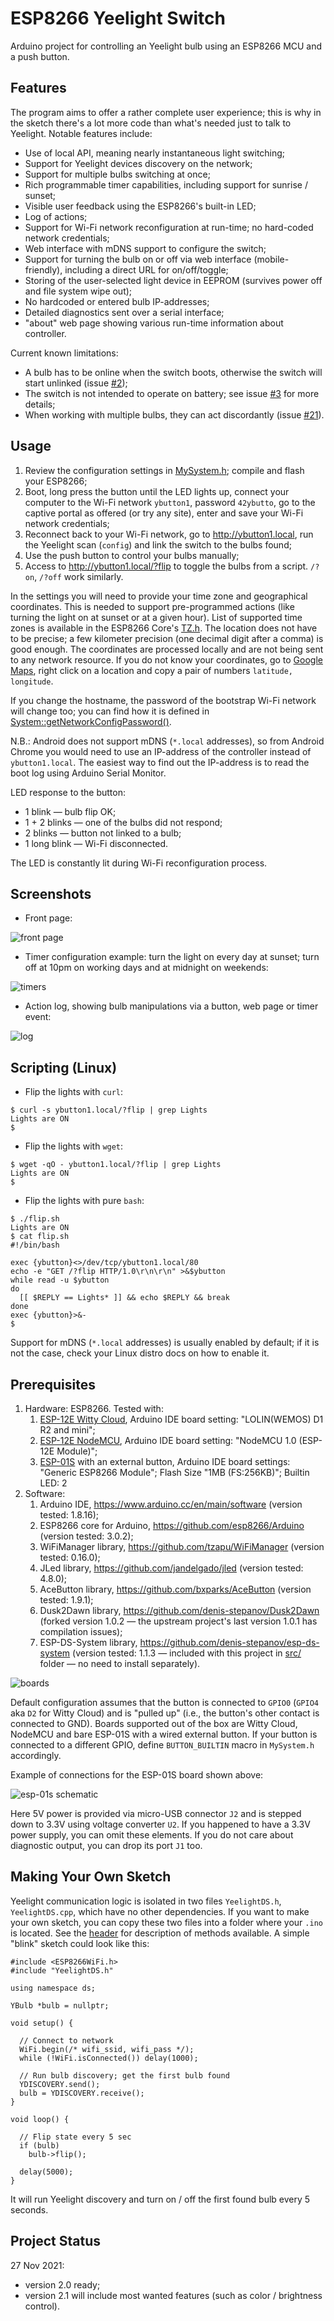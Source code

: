 # ESP8266 Yeelight Switch
Arduino project for controlling an Yeelight bulb using an ESP8266 MCU and a push button.

## Features
The program aims to offer a rather complete user experience; this is why in the sketch there's a lot more code than what's needed just to talk to Yeelight. Notable features include:

* Use of local API, meaning nearly instantaneous light switching;
* Support for Yeelight devices discovery on the network;
* Support for multiple bulbs switching at once;
* Rich programmable timer capabilities, including support for sunrise / sunset;
* Visible user feedback using the ESP8266's built-in LED;
* Log of actions;
* Support for Wi-Fi network reconfiguration at run-time; no hard-coded network credentials;
* Web interface with mDNS support to configure the switch;
* Support for turning the bulb on or off via web interface (mobile-friendly), including a direct URL for on/off/toggle;
* Storing of the user-selected light device in EEPROM (survives power off and file system wipe out);
* No hardcoded or entered bulb IP-addresses;
* Detailed diagnostics sent over a serial interface;
* "about" web page showing various run-time information about controller.

Current known limitations:
* A bulb has to be online when the switch boots, otherwise the switch will start unlinked (issue [#2](https://github.com/denis-stepanov/esp8266-yeelight-switch/issues/2));
* The switch is not intended to operate on battery; see issue [#3](https://github.com/denis-stepanov/esp8266-yeelight-switch/issues/3) for more details;
* When working with multiple bulbs, they can act discordantly (issue [#21](https://github.com/denis-stepanov/esp8266-yeelight-switch/issues/21)).

## Usage
1. Review the configuration settings in [MySystem.h](https://github.com/denis-stepanov/esp8266-yeelight-switch/blob/master/MySystem.h); compile and flash your ESP8266;
2. Boot, long press the button until the LED lights up, connect your computer to the Wi-Fi network `ybutton1`, password `42ybutto`, go to the captive portal as offered (or try any site), enter and save your Wi-Fi network credentials;
3. Reconnect back to your Wi-Fi network, go to http://ybutton1.local, run the Yeelight scan (`config`) and link the switch to the bulbs found;
4. Use the push button to control your bulbs manually;
5. Access to http://ybutton1.local/?flip to toggle the bulbs from a script. `/?on`, `/?off` work similarly.

In the settings you will need to provide your time zone and geographical coordinates. This is needed to support pre-programmed actions (like turning the light on at sunset or at a given hour). List of supported time zones is available in the ESP8266 Core's [TZ.h](https://github.com/esp8266/Arduino/blob/master/cores/esp8266/TZ.h). The location does not have to be precise; a few kilometer precision (one decimal digit after a comma) is good enough. The coordinates are processed locally and are not being sent to any network resource. If you do not know your coordinates, go to [Google Maps](https://maps.google.com), right click on a location and copy a pair of numbers `latitude, longitude`.

If you change the hostname, the password of the bootstrap Wi-Fi network will change too; you can find how it is defined in [System::getNetworkConfigPassword()](https://github.com/denis-stepanov/esp8266-yeelight-switch/blob/master/src/System.cpp).

N.B.: Android does not support mDNS (`*.local` addresses), so from Android Chrome you would need to use an IP-address of the controller instead of `ybutton1.local`. The easiest way to find out the IP-address is to read the boot log using Arduino Serial Monitor.

LED response to the button:
* 1 blink — bulb flip OK;
* 1 + 2 blinks — one of the bulbs did not respond;
* 2 blinks — button not linked to a bulb;
* 1 long blink — Wi-Fi disconnected.
 
The LED is constantly lit during Wi-Fi reconfiguration process.
 
## Screenshots
* Front page:

![front page](data/images/screenshot-front.jpg)
 
* Timer configuration example: turn the light on every day at sunset; turn off at 10pm on working days and at midnight on weekends:

![timers](data/images/screenshot-timers.jpg)
 
* Action log, showing bulb manipulations via a button, web page or timer event:
 
![log](data/images/screenshot-log.jpg)

## Scripting (Linux)
* Flip the lights with `curl`:
```
$ curl -s ybutton1.local/?flip | grep Lights
Lights are ON
$
```

* Flip the lights with `wget`:
```
$ wget -qO - ybutton1.local/?flip | grep Lights
Lights are ON
$
```

* Flip the lights with pure `bash`:
```
$ ./flip.sh
Lights are ON
$ cat flip.sh
#!/bin/bash

exec {ybutton}<>/dev/tcp/ybutton1.local/80
echo -e "GET /?flip HTTP/1.0\r\n\r\n" >&$ybutton
while read -u $ybutton
do
  [[ $REPLY == Lights* ]] && echo $REPLY && break
done
exec {ybutton}>&-
$
```
Support for mDNS (`*.local` addresses) is usually enabled by default; if it is not the case, check your Linux distro docs on how to enable it.

## Prerequisites
1. Hardware: ESP8266. Tested with:
   1. [ESP-12E Witty Cloud](https://www.instructables.com/Witty-Cloud-Module-Adapter-Board/), Arduino IDE board setting: "LOLIN(WEMOS) D1 R2 and mini";
   2. [ESP-12E NodeMCU](https://www.make-it.ca/nodemcu-details-specifications/), Arduino IDE board setting: "NodeMCU 1.0 (ESP-12E Module)";
   3. [ESP-01S](https://diyprojects.io/esp01-get-started-arduino-platformio-ide-module-choose-pinout/) with an external button, Arduino IDE board settings: "Generic ESP8266 Module"; Flash Size "1MB (FS:256KB)"; Builtin LED: 2
2. Software:
   1. Arduino IDE, https://www.arduino.cc/en/main/software (version tested: 1.8.16);
   2. ESP8266 core for Arduino, https://github.com/esp8266/Arduino (version tested: 3.0.2);
   3. WiFiManager library, https://github.com/tzapu/WiFiManager (version tested: 0.16.0);
   4. JLed library, https://github.com/jandelgado/jled (version tested: 4.8.0);
   5. AceButton library, https://github.com/bxparks/AceButton (version tested: 1.9.1);
   6. Dusk2Dawn library, https://github.com/denis-stepanov/Dusk2Dawn (forked version 1.0.2 — the upstream project's last version 1.0.1 has compilation issues);
   7. ESP-DS-System library, https://github.com/denis-stepanov/esp-ds-system (version tested: 1.1.3 — included with this project in [src/](https://github.com/denis-stepanov/esp8266-yeelight-switch/tree/master/src) folder — no need to install separately).
 
![boards](data/images/boards.png)

Default configuration assumes that the button is connected to `GPIO0` (`GPIO4` aka `D2` for Witty Cloud) and is "pulled up" (i.e., the button's other contact is connected to GND). Boards supported out of the box are Witty Cloud, NodeMCU and bare ESP-01S with a wired external button. If your button is connected to a different GPIO, define `BUTTON_BUILTIN` macro in `MySystem.h` accordingly.

Example of connections for the ESP-01S board shown above:
 
![esp-01s schematic](data/images/schematic-esp-01s.png)
 
Here 5V power is provided via micro-USB connector `J2` and is stepped down to 3.3V using voltage converter `U2`. If you happened to have a 3.3V power supply, you can omit these elements. If you do not care about diagnostic output, you can drop its port `J1` too.

## Making Your Own Sketch
Yeelight communication logic is isolated in two files `YeelightDS.h`, `YeelightDS.cpp`, which have no other dependencies. If you want to make your own sketch, you can copy these two files into a folder where your `.ino` is located. See the [header](https://github.com/denis-stepanov/esp8266-yeelight-switch/blob/master/YeelightDS.h) for description of methods available. A simple "blink" sketch could look like this:

```
#include <ESP8266WiFi.h>
#include "YeelightDS.h"

using namespace ds;

YBulb *bulb = nullptr;

void setup() {

  // Connect to network
  WiFi.begin(/* wifi_ssid, wifi_pass */);
  while (!WiFi.isConnected()) delay(1000);

  // Run bulb discovery; get the first bulb found
  YDISCOVERY.send();
  bulb = YDISCOVERY.receive();
}

void loop() {

  // Flip state every 5 sec
  if (bulb)
    bulb->flip();

  delay(5000);
}
```

It will run Yeelight discovery and turn on / off the first found bulb every 5 seconds.

## Project Status
27 Nov 2021:
* version 2.0 ready;
* version 2.1 will include most wanted features (such as color / brightness control).
